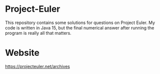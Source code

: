 # Project-Euler
This repository contains some solutions for questions on Project Euler. My code is written in Java 15, but the final numerical answer after running the program is really all that matters.  

# Website
https://projecteuler.net/archives
